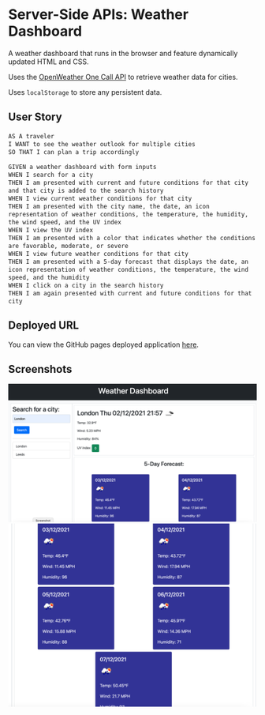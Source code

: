 # Server-Side APIs: Weather Dashboard

A weather dashboard that runs in the browser and feature dynamically updated HTML and CSS.

Uses the [OpenWeather One Call API](https://openweathermap.org/api/one-call-api) to retrieve weather data for cities.

Uses `localStorage` to store any persistent data.

## User Story

```
AS A traveler
I WANT to see the weather outlook for multiple cities
SO THAT I can plan a trip accordingly
```

```
GIVEN a weather dashboard with form inputs
WHEN I search for a city
THEN I am presented with current and future conditions for that city and that city is added to the search history
WHEN I view current weather conditions for that city
THEN I am presented with the city name, the date, an icon representation of weather conditions, the temperature, the humidity, the wind speed, and the UV index
WHEN I view the UV index
THEN I am presented with a color that indicates whether the conditions are favorable, moderate, or severe
WHEN I view future weather conditions for that city
THEN I am presented with a 5-day forecast that displays the date, an icon representation of weather conditions, the temperature, the wind speed, and the humidity
WHEN I click on a city in the search history
THEN I am again presented with current and future conditions for that city
```

## Deployed URL

You can view the GitHub pages deployed application [here](https://andradag.github.io/weather-dashboard/).

## Screenshots

<img src="assets/images/screenshot-1.png"/>

<img src="assets/images/screenshot-2.png"/>
